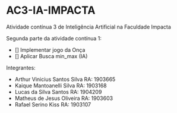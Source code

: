 # AC3-IA-IMPACTA
Atividade contínua 3 de Inteligência Artificial na Faculdade Impacta

Segunda parte da atividade contínua 1:
- [] Implementar jogo da Onça
- [] Aplicar Busca min_max (IA)

Integrantes:
- Arthur Vinicius Santos Silva    RA: 1903665
- Kaique Mantoanelli Silva        RA: 1903168
- Lucas da Silva Santos           RA: 1904209
- Matheus de Jesus Oliveira       RA: 1903603
- Rafael Serino Kiss              RA: 1903107

